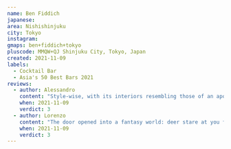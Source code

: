 ```yaml
---
name: Ben Fiddich
japanese: 
area: Nishishinjuku
city: Tokyo
instagram: 
gmaps: ben+fiddich+tokyo
pluscode: MMQW+QJ Shinjuku City, Tokyo, Japan
created: 2021-11-09
labels:
  - Cocktail Bar
  - Asia's 50 Best Bars 2021
reviews:
  - author: Alessandro
    content: "Style-wise, with its interiors resembling those of an apothecary, Ben Fiddich is as evokative as any bar can be. Unfortunately, its cocktails did not quite lived to the hype. Old fashioned: unbalanced. Pear-based cocktail: too weak. Final score: good but no great."
    when: 2021-11-09
    verdict: 3
  - author: Lorenzo
    content: "The door opened into a fantasy world: deer stare at you from the walls, rabbits step through windows, bramble obscures fellow adventurers. We sat next to Cloud, Tifa and Barrett, and ordered some Megalixirs. Sadly all we got were potions."
    when: 2021-11-09
    verdict: 3
---
```

